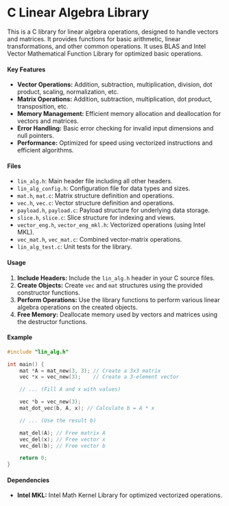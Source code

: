 # C Linear Algebra Library

This is a C library for linear algebra operations, designed to handle vectors and matrices. It provides functions for basic arithmetic, linear transformations, and other common operations. It uses BLAS and Intel Vector Mathematical Function Library for optimized basic operations.

#### Key Features

- **Vector Operations:** Addition, subtraction, multiplication, division, dot product, scaling, normalization, etc.
- **Matrix Operations:** Addition, subtraction, multiplication, dot product, transposition, etc.
- **Memory Management:** Efficient memory allocation and deallocation for vectors and matrices.
- **Error Handling:** Basic error checking for invalid input dimensions and null pointers.
- **Performance:** Optimized for speed using vectorized instructions and efficient algorithms.

#### Files

- `lin_alg.h`: Main header file including all other headers.
- `lin_alg_config.h`: Configuration file for data types and sizes.
- `mat.h`, `mat.c`: Matrix structure definition and operations.
- `vec.h`, `vec.c`: Vector structure definition and operations.
- `payload.h`, `payload.c`: Payload structure for underlying data storage.
- `slice.h`, `slice.c`: Slice structure for indexing and views.
- `vector_eng.h`, `vector_eng_mkl.h`: Vectorized operations (using Intel MKL).
- `vec_mat.h`, `vec_mat.c`: Combined vector-matrix operations.
- `lin_alg_test.c`: Unit tests for the library.

#### Usage

1. **Include Headers:** Include the `lin_alg.h` header in your C source files.
2. **Create Objects:** Create `vec` and `mat` structures using the provided constructor functions.
3. **Perform Operations:** Use the library functions to perform various linear algebra operations on the created objects.
4. **Free Memory:** Deallocate memory used by vectors and matrices using the destructor functions.

#### Example

```c
#include "lin_alg.h"

int main() {
    mat *A = mat_new(3, 3); // Create a 3x3 matrix
    vec *x = vec_new(3);    // Create a 3-element vector

    // ... (Fill A and x with values)

    vec *b = vec_new(3);
    mat_dot_vec(b, A, x); // Calculate b = A * x

    // ... (Use the result b)

    mat_del(A); // Free matrix A
    vec_del(x); // Free vector x
    vec_del(b); // Free vector b

    return 0;
}
```

#### Dependencies

- **Intel MKL:** Intel Math Kernel Library for optimized vectorized operations.
